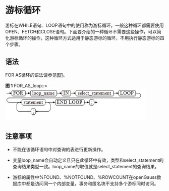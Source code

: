 # 游标循环<a name="ZH-CN_TOPIC_0245374636"></a>

游标在WHILE语句、LOOP语句中的使用称为游标循环，一般这种循环都需要使用OPEN、FETCH和CLOSE语句。下面要介绍的一种循环不需要这些操作，可以简化游标循环的操作，这种循环方式适用于静态游标的循环，不用执行静态游标的四个步骤。

## 语法<a name="zh-cn_topic_0237122246_zh-cn_topic_0059778239_s92d68947ac0f4661909c7c571b7c8222"></a>

FOR AS循环的语法请参见[图1](#zh-cn_topic_0237122246_zh-cn_topic_0059778239_fd1982700d7d8496a9358b5d029a0123b)。

**图 1**  FOR\_AS\_loop::=<a name="zh-cn_topic_0237122246_zh-cn_topic_0059778239_fd1982700d7d8496a9358b5d029a0123b"></a>  
![](figures/FOR_AS_loop.png "FOR_AS_loop")

## 注意事项<a name="zh-cn_topic_0237122246_zh-cn_topic_0059778239_s617705baa7ed48738372dea4725976b9"></a>

-   不能在该循环语句中对查询的表进行更新操作。
-   变量loop\_name会自动定义且只在此循环中有效，类型和select\_statement的查询结果类型一致。loop\_name的取值就是select\_statement的查询结果。

-   游标的属性中%FOUND、%NOTFOUND、%ROWCOUNT在openGauss数据库中都是访问同一个内部变量，事务和匿名块不支持多个游标同时访问。

